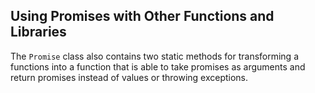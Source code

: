 ## Using Promises with Other Functions and Libraries

The `Promise` class also contains two static methods for transforming a functions into a function that is able to take promises as arguments and return promises instead of values or throwing exceptions.
